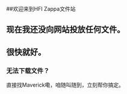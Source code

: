 ##欢迎来到HFI Zappa文件站
## 现在我还没向网站投放任何文件。

## 很快就好。












### 无法下载文件？

直接找Maverick嘞，咱随叫随到，立刻帮你搞定。
